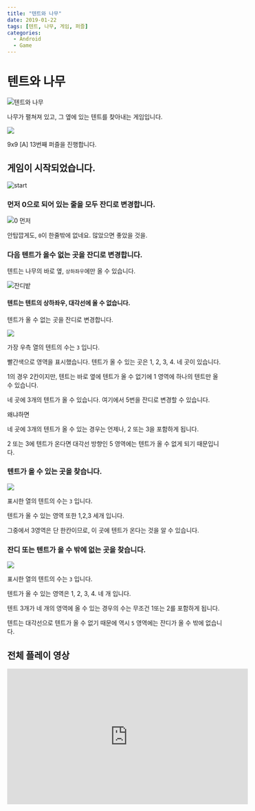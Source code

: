 ```yaml
---
title: "텐트와 나무"
date: 2019-01-22
tags: [텐트, 나무, 게임, 퍼즐]
categories:
  - Android
  - Game
---
```


# 텐트와 나무

![텐트와 나무](https://content.screencast.com/users/beneapp/folders/Snagit/media/08a81e71-07b8-4927-b8c5-51d89e97f206/2019-01-22_22-48-51.png)

나무가 펼쳐져 있고, 그 옆에 있는 텐트를 찾아내는 게임입니다.

![](https://monosnap.com/image/VurVprMlq9OrRXhhU2jU1XkR8o5mbX.png)

9x9 [A] 13번째 퍼즐을 진행합니다.

## 게임이 시작되었습니다.

![start](https://monosnap.com/image/jkMje0D2YpQgOWzI6NTI26hNAnR0cL.png)

### 먼저 0으로 되어 있는 줄을 모두 잔디로 변경합니다.

![0 먼저](https://monosnap.com/image/yDvTu8Q03gPW2PaFI8MjCttFk8ko6V.png)

안탑깝게도, `0`이 한줄밖에 없네요. 많았으면 좋았을 것을.

### 다음 텐트가 올수 없는 곳을 잔디로 변경합니다.

텐트는 나무의 바로 옆, `상하좌우`에만 올 수 있습니다.

![잔디밭](https://monosnap.com/image/4J2Y9h9is7Ze1CWKef2JHlCMGYBd7N.png)

#### 텐트는 텐트의 상하좌우, 대각선에 올 수 없습니다.

텐트가 올 수 없는 곳을 잔디로 변경합니다.

![](https://monosnap.com/image/CKFSA80WC2cSZByjcqalxGCZybdKQX.png)

가장 우측 열의 텐트의 수는 `3` 입니다.

빨간색으로 영역을 표시했습니다. 텐트가 올 수 있는 곳은 1, 2, 3, 4. 네 곳이 있습니다.

1의 경우 2칸이지만, 텐트는 바로 옆에 텐트가 올 수 없기에 1 영역에 하나의 텐트만 올 수 있습니다.

네 곳에 3개의 텐트가 올 수 있습니다. 여기에서 5번을 잔디로 변경할 수 있습니다.

왜냐하면

네 곳에 3개의 텐트가 올 수 있는 경우는 언제나, 2 또는 3을 포함하게 됩니다.

2 또는 3에 텐트가 온다면 대각선 방향인 5 영역에는 텐트가 올 수 없게 되기 때문입니다.

### 텐트가 올 수 있는 곳을 찾습니다.

![](https://monosnap.com/image/k6YznPH7GHHb2b0F2ztL0qkKXbJvaz.png)

표시한 열의 텐트의 수는 `3` 입니다.

텐트가 올 수 있는 영역 또한 1,2,3 세개 입니다.

그중에서 3영역은 단 한칸이므로, 이 곳에 텐트가 온다는 것을 알 수 있습니다.

### 잔디 또는 텐트가 올 수 밖에 없는 곳을 찾습니다.

![](https://monosnap.com/image/EqmDptq2eCjt2S1LpKNzHiol4Llrg9.png)

표시한 열의 텐트의 수는 `3` 입니다.

텐트가 올 수 있는 영역은 1, 2, 3, 4. 네 개 입니다.

텐트 3개가 네 개의 영역에 올 수 있는 경우의 수는 무조건 1또는 2를 포함하게 됩니다.

텐트는 대각선으로 텐트가 올 수 없기 때문에 역시 `5` 영역에는 잔디가 올 수 밖에 없습니다.

## 전체 플레이 영상

<iframe width="560" height="315" src="https://www.youtube.com/embed/zjbbG84FqnY" frameborder="0" allow="accelerometer; autoplay; encrypted-media; gyroscope; picture-in-picture" allowfullscreen></iframe>
